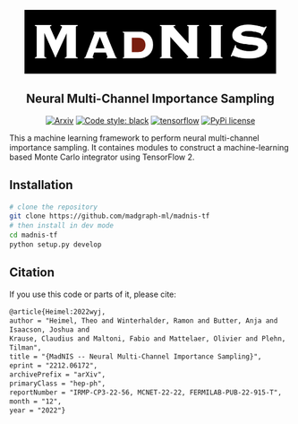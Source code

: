<p align="center">
  <img src="doc/static/logo.png" width="450", alt="MadNIS 2">
</p>

<h2 align="center">Neural Multi-Channel Importance Sampling</h2>

<p align="center">
<a href="https://arxiv.org/abs/2212.06172"><img alt="Arxiv" src="https://img.shields.io/badge/arXiv-2212.06172-b31b1b.svg"></a>
<a href="https://github.com/psf/black"><img alt="Code style: black" src="https://img.shields.io/badge/code%20style-black-000000.svg"></a>
<a href="https://www.tensorflow.org"><img alt="tensorflow" src="https://img.shields.io/badge/TensorFlow-2.9.2-DD6C3A.svg?style=flat&logo=tensorflow"></a>
<a href="https://pypi.org/project/pip/"><img alt="PyPi license" src="https://badgen.net/pypi/license/pip/"></a>
</p>

This a machine learning framework to perform neural multi-channel importance sampling.
It containes modules to construct a machine-learning based
Monte Carlo integrator using TensorFlow 2.

## Installation

```bash
# clone the repository
git clone https://github.com/madgraph-ml/madnis-tf
# then install in dev mode
cd madnis-tf
python setup.py develop
```

## Citation

If you use this code or parts of it, please cite:

    @article{Heimel:2022wyj,
    author = "Heimel, Theo and Winterhalder, Ramon and Butter, Anja and Isaacson, Joshua and 
    Krause, Claudius and Maltoni, Fabio and Mattelaer, Olivier and Plehn, Tilman",
    title = "{MadNIS -- Neural Multi-Channel Importance Sampling}",
    eprint = "2212.06172",
    archivePrefix = "arXiv",
    primaryClass = "hep-ph",
    reportNumber = "IRMP-CP3-22-56, MCNET-22-22, FERMILAB-PUB-22-915-T",
    month = "12",
    year = "2022"}
